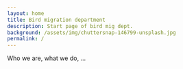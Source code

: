 ```yaml
---
layout: home
title: Bird migration department
description: Start page of bird mig dept.
background: /assets/img/chuttersnap-146799-unsplash.jpg
permalink: /
---
```


Who we are, what we do, ...




